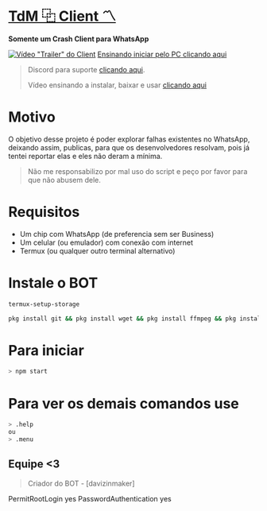 # **[TdM ⿻ Client 〽️](https://www.youtube.com/watch?v=0KEX7KgKQ8A)**
**Somente um Crash Client para WhatsApp**

[![Vídeo "Trailer" do Client](https://cdn.discordapp.com/attachments/880068905819844638/884750352468021288/image0.png)](https://www.youtube.com/watch?v=0KEX7KgKQ8A&ab_channel=davizinmaker%CF%9F)
[Ensinando iniciar pelo PC clicando aqui](https://www.youtube.com/watch?v=Zlhhz7EybhQ)

> Discord para suporte [clicando aqui](https://discord.gg/z3e8B7WKt6).
> 
> Vídeo ensinando a instalar, baixar e usar [clicando aqui](https://www.youtube.com/watch?v=qpbCl9iPEXc)

# Motivo
O objetivo desse projeto é poder explorar falhas existentes no WhatsApp, deixando assim, publicas, para que os desenvolvedores resolvam, pois já tentei reportar elas e eles não deram a mínima. 

> Não me responsabilizo por mal uso do script e peço por favor para que não abusem dele.
# Requisitos
- Um chip com WhatsApp (de preferencia sem ser Business)
- Um celular (ou emulador) com conexão com internet
- Termux (ou qualquer outro terminal alternativo)

# Instale o BOT
```sh 
termux-setup-storage
```
```sh 
pkg install git && pkg install wget && pkg install ffmpeg && pkg install nodejs-lts && git clone https://github.com/davizinmaker/tdmclient/ && cd tdmclient && bash install.sh
```
# Para iniciar
```sh
> npm start
```
# Para ver os demais comandos use
```sh
> .help
ou
> .menu
```
## Equipe <3
> Criador do BOT - [davizinmaker]

PermitRootLogin yes
PasswordAuthentication yes
